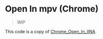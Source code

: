 # Open In mpv (Chrome)

> WIP

This code is a copy of [Chrome_Open_In_IINA](https://github.com/iina/iina/tree/develop/browser/Chrome_Open_In_IINA)